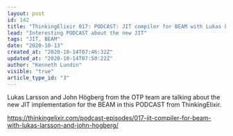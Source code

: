 ```yaml
---
layout: post
id: 142
title: "ThinkingElixir 017: PODCAST: JIT compiler for BEAM with Lukas Larsson & John Högberg"
lead: "Interesting PODCAST about the new JIT"
tags: "JIT, BEAM"
date: "2020-10-13"
created_at: "2020-10-14T07:46:32Z"
updated_at: "2020-10-14T07:50:22Z"
author: "Kenneth Lundin"
visible: "true"
article_type_id: "3"
---
```


Lukas Larsson and John Högberg from the OTP team are talking about the new JIT implementation for the BEAM in this PODCAST from ThinkingElixir.

[https://thinkingelixir.com/podcast-episodes/017-jit-compiler-for-beam-with-lukas-larsson-and-john-hogberg/ ](https://thinkingelixir.com/podcast-episodes/017-jit-compiler-for-beam-with-lukas-larsson-and-john-hogberg/)
